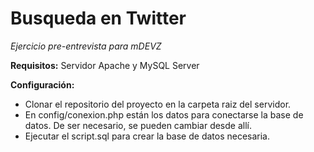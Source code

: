 # Busqueda en Twitter
_Ejercicio pre-entrevista para mDEVZ_

**Requisitos:** Servidor Apache y MySQL Server

**Configuración:**
- Clonar el repositorio del proyecto en la carpeta raiz del servidor. 
- En config/conexion.php están los datos para conectarse la base de datos. De ser necesario, se pueden cambiar desde allí.
- Ejecutar el script.sql para crear la base de datos necesaria.

